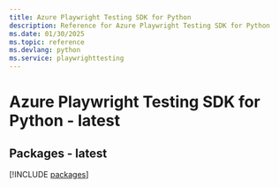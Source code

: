 ```yaml
---
title: Azure Playwright Testing SDK for Python
description: Reference for Azure Playwright Testing SDK for Python
ms.date: 01/30/2025
ms.topic: reference
ms.devlang: python
ms.service: playwrighttesting
---
```

# Azure Playwright Testing SDK for Python - latest
## Packages - latest
[!INCLUDE [packages](playwright-testing-index.md)]